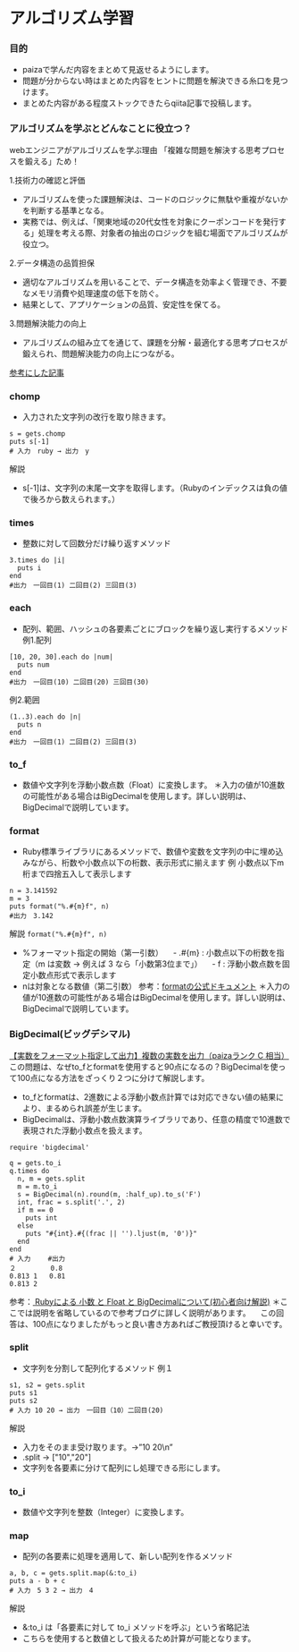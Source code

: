 # アルゴリズム学習
### 目的
- paizaで学んだ内容をまとめて見返せるようにします。
- 問題が分からない時はまとめた内容をヒントに問題を解決できる糸口を見つけます。
- まとめた内容がある程度ストックできたらqiita記事で投稿します。

### アルゴリズムを学ぶとどんなことに役立つ？
webエンジニアがアルゴリズムを学ぶ理由
「複雑な問題を解決する思考プロセスを鍛える」ため！

1.技術力の確認と評価
- アルゴリズムを使った課題解決は、コードのロジックに無駄や重複がないかを判断する基準となる。
- 実務では、例えば、「関東地域の20代女性を対象にクーポンコードを発行する」処理を考える際、対象者の抽出のロジックを組む場面でアルゴリズムが役立つ。

2.データ構造の品質担保
- 適切なアルゴリズムを用いることで、データ構造を効率よく管理でき、不要なメモリ消費や処理速度の低下を防ぐ。
- 結果として、アプリケーションの品質、安定性を保てる。

3.問題解決能力の向上
- アルゴリズムの組み立てを通じて、課題を分解・最適化する思考プロセスが鍛えられ、問題解決能力の向上につながる。

[参考にした記事](https://www.geekly.co.jp/column/cat-jobsearch/interview/engineer_codingtest/)

### chomp
- 入力された文字列の改行を取り除きます。
```
s = gets.chomp
puts s[-1]
# 入力　ruby → 出力　y
```
解説
- s[-1]は、文字列の末尾一文字を取得します。（Rubyのインデックスは負の値で後ろから数えられます。）
### times
- 整数に対して回数分だけ繰り返すメソッド
```
3.times do |i|
  puts i
end
#出力　一回目(1) 二回目(2) 三回目(3)
```

### each
- 配列、範囲、ハッシュの各要素ごとにブロックを繰り返し実行するメソッド
例1.配列
```配列
[10, 20, 30].each do |num|
  puts num
end
#出力　一回目(10) 二回目(20) 三回目(30)
```
例2.範囲
```
(1..3).each do |n|
  puts n
end
#出力　一回目(1) 二回目(2) 三回目(3)
```

### to_f
- 数値や文字列を浮動小数点数（Float）に変換します。
＊入力の値が10進数の可能性がある場合はBigDecimalを使用します。詳しい説明は、BigDecimalで説明しています。

### format
- Ruby標準ライブラリにあるメソッドで、数値や変数を文字列の中に埋め込みながら、桁数や小数点以下の桁数、表示形式に揃えます
例 小数点以下m桁まで四捨五入して表示します
```
n = 3.141592
m = 3
puts format("%.#{m}f", n)
#出力　3.142
```
解説
`format("%.#{m}f", n)`
- %フォーマット指定の開始（第一引数）
　-  .#{m} : 小数点以下の桁数を指定（m は変数 → 例えば 3 なら「小数第3位まで」）
　-  f : 浮動小数点数を固定小数点形式で表示します
- nは対象となる数値（第二引数）
参考：[formatの公式ドキュメント](https://docs.ruby-lang.org/ja/latest/method/Kernel/m/sprintf.html)
＊入力の値が10進数の可能性がある場合はBigDecimalを使用します。詳しい説明は、BigDecimalで説明しています。

### BigDecimal(ビッグデシマル)
[【実数をフォーマット指定して出力】複数の実数を出力（paizaランク C 相当）](https://paiza.jp/works/mondai/stdout_primer/stdout_primer__format_real_number_boss)
この問題は、なぜto_fとformatを使用すると90点になるの？BigDecimalを使って100点になる方法をざっくり２つに分けて解説します。
- to_fとformatは、2進数による浮動小数点計算では対応できない値の結果により、まるめられ誤差が生じます。
- BigDecimalは、浮動小数点数演算ライブラリであり、任意の精度で10進数で表現された浮動小数点を扱えます。
```
require 'bigdecimal'

q = gets.to_i
q.times do
  n, m = gets.split
  m = m.to_i
  s = BigDecimal(n).round(m, :half_up).to_s('F')
  int, frac = s.split('.', 2)
  if m == 0
    puts int
  else
    puts "#{int}.#{(frac || '').ljust(m, '0')}"
  end
end
# 入力　　 #出力
２ 　　　　 0.8
0.813 1   0.81
0.813 2
```
参考：[ Rubyによる 小数 と Float と BigDecimalについて(初心者向け解説)](https://qiita.com/takaesu_ug/items/fd4a0185c1f120403a74)
＊ここでは説明を省略しているので参考ブログに詳しく説明があります。
　この回答は、100点になりましたがもっと良い書き方あればご教授頂けると幸いです。

### split
- 文字列を分割して配列化するメソッド
例１
```
s1, s2 = gets.split
puts s1
puts s2
# 入力 10 20 → 出力　一回目（10）二回目(20)
```
解説
- 入力をそのまま受け取ります。→”10 20\n”
- .split → ["10","20"]
- 文字列を各要素に分けて配列にし処理できる形にします。

### to_i
- 数値や文字列を整数（Integer）に変換します。

### map
- 配列の各要素に処理を適用して、新しい配列を作るメソッド
```
a, b, c = gets.split.map(&:to_i)
puts a - b + c
# 入力　5 3 2 → 出力　4
```
解説
- &:to_i は「各要素に対して to_i メソッドを呼ぶ」という省略記法
- こちらを使用すると数値として扱えるため計算が可能となります。